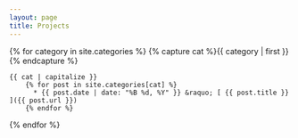 ```yaml
---
layout: page
title: Projects
---
```


{% for category in site.categories %}
	{% capture cat %}{{ category | first }}{% endcapture %}

	{{ cat | capitalize }}
		{% for post in site.categories[cat] %}
		  * {{ post.date | date: "%B %d, %Y" }} &raquo; [ {{ post.title }} ]({{ post.url }})
		{% endfor %}
{% endfor %}
